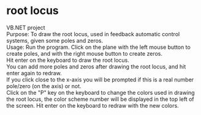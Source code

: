 # root locus
VB.NET project  
Purpose: To draw the root locus, used in feedback automatic control systems, given some poles and zeros.  
Usage: Run the program. Click on the plane with the left mouse button to create poles, and with the right mouse button to create zeros.  
Hit enter on the keyboard to draw the root locus.  
You can add more poles and zeros after drawing the root locus, and hit enter again to redraw.  
If you click close to the x-axis you will be prompted if this is a real number pole/zero (on the axis) or not.  
Click on the "P" key on the keyboard to change the colors used in drawing the root locus, the color scheme number will be displayed in the top left of the screen. Hit enter on the keyboard to redraw with the new colors.